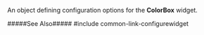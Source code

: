 
<!--shortDescription-->
An object defining configuration options for the **ColorBox** widget.
<!--/shortDescription-->

<!--fullDescription-->
#####See Also#####
#include common-link-configurewidget
<!--/fullDescription-->
